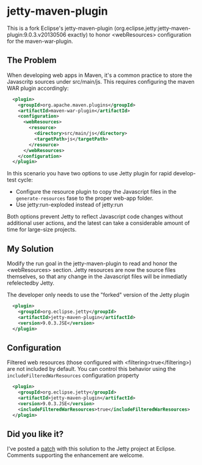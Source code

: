 jetty-maven-plugin
==================

This is a fork Eclipse's jetty-maven-plugin (org.eclipse.jetty:jetty-maven-plugin:9.0.3.v20130506 exactly) to honor &lt;webResources> configuration for the maven-war-plugin.

The Problem
-----------

When developing web apps in Maven, it's a common practice to store the Javascritp sources under src/main/js. This requires configuring the maven WAR plugin accordingly:

```xml
  <plugin>
    <groupId>org.apache.maven.plugins</groupId>
    <artifactId>maven-war-plugin</artifactId>
    <configuration>
      <webResources>
        <resource>
          <directory>src/main/js</directory>
          <targetPath>js</targetPath>
        </resource>
      </webResources>
    </configuration>
  </plugin>
```

In this scenario you have two options to use Jetty plugin for rapid develop-test cycle:

* Configure the resource plugin to copy the Javascript files in the `generate-resources` fase to the proper web-app folder.
* Use jetty:run-exploded instead of jetty:run

Both options prevent Jetty to reflect Javascript code changes without additional user actions, and the latest can take a considerable amount of time for large-size projects.

My Solution
-----------
Modify the run goal in the jetty-maven-plugin to read and honor the &lt;webResources> section. Jetty resources are now
the source files themselves, so that any change in the Javascript files will be inmediatly refelectedby Jetty.

The developer only needs to use the "forked" version of the Jetty plugin

```xml
  <plugin>
    <groupId>org.eclipse.jetty</groupId>
    <artifactId>jetty-maven-plugin</artifactId>
    <version>9.0.3.JSE</version>
  </plugin>
```

Configuration
-------------
Filtered web resources (those configured with &lt;filtering>true&lt;/filtering>) are not included by default. You can
control this behavior using the `includeFilteredWarResources` configuration property

```xml
  <plugin>
    <groupId>org.eclipse.jetty</groupId>
    <artifactId>jetty-maven-plugin</artifactId>
    <version>9.0.3.JSE</version>
    <includeFilteredWarResources>true</includeFilteredWarResources>
  </plugin>
```

Did you like it?
----------------
I've posted a [patch](https://bugs.eclipse.org/bugs/show_bug.cgi?id=407621) with this solution to the Jetty project at Eclipse. Comments supporting the enhancement are welcome.
